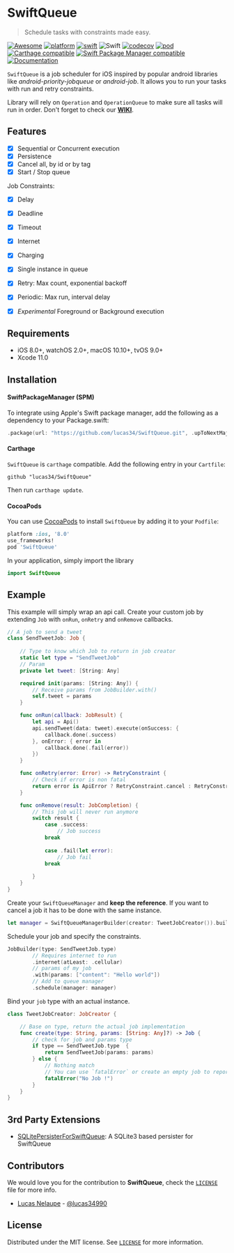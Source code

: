 # SwiftQueue
> Schedule tasks with constraints made easy.

[![Awesome](https://cdn.rawgit.com/sindresorhus/awesome/d7305f38d29fed78fa85652e3a63e154dd8e8829/media/badge.svg)](https://github.com/sindresorhus/awesome)
[![platform](https://img.shields.io/badge/platforms-iOS%20%7C%20macOS%20%7C%20tvOS%20%7C%20watchOS%20-333333.svg)](https://cocoapods.org/pods/SwiftQueue)
[![swift](https://img.shields.io/badge/Swift-4.2%20%20%7C%205.0-orange.svg)](https://swift.org)
![Swift](https://github.com/lucas34/SwiftQueue/workflows/Swift/badge.svg)
[![codecov](https://codecov.io/gh/lucas34/SwiftQueue/branch/master/graph/badge.svg)](https://codecov.io/gh/lucas34/SwiftQueue)
[![pod](https://img.shields.io/cocoapods/v/SwiftQueue.svg?style=flat)](https://cocoapods.org/pods/SwiftQueue)
[![Carthage compatible](https://img.shields.io/badge/Carthage-compatible-4BC51D.svg?style=flat)](https://github.com/Carthage/Carthage)
[![Swift Package Manager compatible](https://img.shields.io/badge/Swift%20Package%20Manager-compatible-brightgreen.svg)](https://github.com/apple/swift-package-manager)
[![Documentation](https://lucas34.github.io/SwiftQueue/badge.svg)](https://lucas34.github.io/SwiftQueue)

`SwiftQueue` is a job scheduler for iOS inspired by popular android libraries like *android-priority-jobqueue* or *android-job*. It allows you to run your tasks with run and retry constraints. 

Library will rely on `Operation` and `OperationQueue` to make sure all tasks will run in order. Don't forget to check our [**WIKI**](https://github.com/lucas34/SwiftQueue/wiki). 

## Features

- [x] Sequential or Concurrent execution
- [x] Persistence
- [x] Cancel all, by id or by tag
- [x] Start / Stop queue

Job Constraints:

- [x] Delay
- [x] Deadline
- [x] Timeout
- [x] Internet
- [x] Charging
- [x] Single instance in queue
- [x] Retry: Max count, exponential backoff
- [x] Periodic: Max run, interval delay
- [x] *Experimental* Foreground or Background execution


## Requirements

- iOS 8.0+, watchOS 2.0+, macOS 10.10+, tvOS 9.0+
- Xcode 11.0

## Installation

#### SwiftPackageManager (SPM)

To integrate using Apple's Swift package manager, add the following as a dependency to your Package.swift:

```swift
.package(url: "https://github.com/lucas34/SwiftQueue.git", .upToNextMajor(from: "4.0.0"))
```

#### Carthage
`SwiftQueue` is `carthage` compatible. Add the following entry in your `Cartfile`:

```
github "lucas34/SwiftQueue"
```

Then run `carthage update`.

#### CocoaPods
You can use [CocoaPods](https://cocoapods.org/pods/SwiftQueue) to install `SwiftQueue` by adding it to your `Podfile`:

```ruby
platform :ios, '8.0'
use_frameworks!
pod 'SwiftQueue'
```

In your application, simply import the library

``` swift
import SwiftQueue
```
## Example
This example will simply wrap an api call. Create your custom job by extending `Job` with `onRun`, `onRetry` and `onRemove` callbacks.

```swift
// A job to send a tweet
class SendTweetJob: Job {
    
    // Type to know which Job to return in job creator
    static let type = "SendTweetJob"
    // Param
    private let tweet: [String: Any]

    required init(params: [String: Any]) {
        // Receive params from JobBuilder.with()
        self.tweet = params
    }

    func onRun(callback: JobResult) {
        let api = Api()
        api.sendTweet(data: tweet).execute(onSuccess: {
            callback.done(.success)
        }, onError: { error in
            callback.done(.fail(error))
        })
    }

    func onRetry(error: Error) -> RetryConstraint {
        // Check if error is non fatal
        return error is ApiError ? RetryConstraint.cancel : RetryConstraint.retry(delay: 0) // immediate retry
    }

    func onRemove(result: JobCompletion) {
        // This job will never run anymore  
        switch result {
            case .success:
                // Job success
            break
            
            case .fail(let error):
                // Job fail
            break
       
        }
    }
}
```

Create your `SwiftQueueManager` and **keep the reference**. If you want to cancel a job it has to be done with the same instance.

```swift
let manager = SwiftQueueManagerBuilder(creator: TweetJobCreator()).build()
```

Schedule your job and specify the constraints.

```swift
JobBuilder(type: SendTweetJob.type)
        // Requires internet to run
        .internet(atLeast: .cellular)
        // params of my job
        .with(params: ["content": "Hello world"])
        // Add to queue manager
        .schedule(manager: manager)
```

Bind your `job` type with an actual instance.

```swift
class TweetJobCreator: JobCreator {

    // Base on type, return the actual job implementation
    func create(type: String, params: [String: Any]?) -> Job {
        // check for job and params type
        if type == SendTweetJob.type  {
            return SendTweetJob(params: params)
        } else {
            // Nothing match
            // You can use `fatalError` or create an empty job to report this issue.
            fatalError("No Job !")
        }
    }
}
```

## 3rd Party Extensions

* [SQLitePersisterForSwiftQueue](https://github.com/gumbright/SQLitePersisterForSwiftQueue): A SQLite3 based persister for SwiftQueue

## Contributors

We would love you for the contribution to **SwiftQueue**, check the [`LICENSE`](LICENSE) file for more info.

* [Lucas Nelaupe](http://www.lucas-nelaupe.fr/) - [@lucas34990](https://twitter.com/lucas34990)

## License

Distributed under the MIT license. See [`LICENSE`](LICENSE) for more information.
